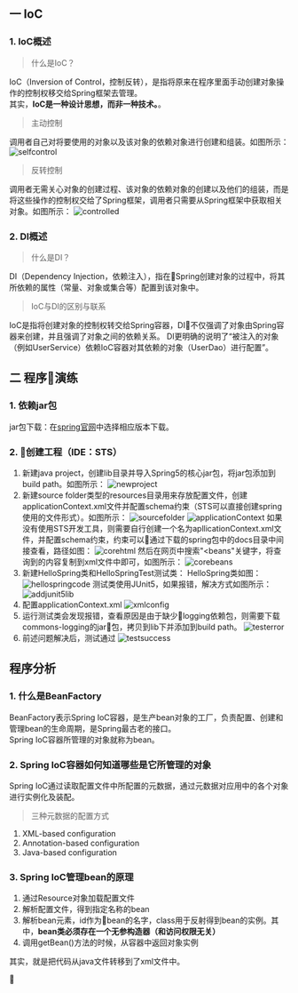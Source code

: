 ## 一 IoC
### 1. IoC概述
> 什么是IoC？

IoC（Inversion of Control，控制反转），是指将原来在程序里面手动创建对象操作的控制权移交给Spring框架去管理。   
其实，**IoC是一种设计思想，而非一种技术。**。
> 主动控制  

调用者自己对将要使用的对象以及该对象的依赖对象进行创建和组装。如图所示：
![selfcontrol](./images/selfcontrol.png)

> 反转控制

调用者无需关心对象的创建过程、该对象的依赖对象的创建以及他们的组装，而是将这些操作的控制权交给了Spring框架，调用者只需要从Spring框架中获取相关对象。如图所示：
![controlled](./images/cotrolled.png)
### 2. DI概述
> 什么是DI？

DI（Dependency Injection，依赖注入），指在Spring创建对象的过程中，将其所依赖的属性（常量、对象或集合等）配置到该对象中。
> IoC与DI的区别与联系

IoC是指将创建对象的控制权转交给Spring容器，DI不仅强调了对象由Spring容器来创建，并且强调了对象之间的依赖关系。
DI更明确的说明了“被注入的对象（例如UserService）依赖IoC容器对其依赖的对象（UserDao）进行配置”。
## 二 程序演练
### 1. 依赖jar包
jar包下载：在[spring官网](http://repo.springsource.org/libs-release-local/org/springframework/spring/5.0.2.RELEASE/)中选择相应版本下载。  
### 2. 创建工程（IDE：STS）
1. 新建java project，创建lib目录并导入Spring5的核心jar包，将jar包添加到build path。如图所示：
![newproject](./images/newproject.jpg)
2. 新建source folder类型的resources目录用来存放配置文件，创建applicationContext.xml文件并配置schema约束（STS可以直接创建spring使用的文件形式）。如图所示：
![sourcefolder](./images/sourcefolder.jpg)
![applicationContext](./images/applicationContext.jpg)
如果没有使用STS开发工具，则需要自行创建一个名为apllicationContext.xml文件，并配置schema约束，约束可以通过下载的spring包中的docs目录中间接查看，路径如图：
![corehtml](./images/corehtml.jpg)
然后在网页中搜索"<beans"关键字，将查询到的内容复制到xml文件中即可，如图所示：
![corebeans](./images/corebeans.jpg)
3. 新建HelloSpring类和HelloSpringTest测试类：
HelloSpring类如图：
![hellospringcode](./images/springhellocode.jpg)
测试类使用JUnit5，如果报错，解决方式如图所示：
![addjunit5lib](./images/addjunit5lib.jpg)
4. 配置applicationContext.xml
![xmlconfig](./images/xmlconfig.jpg)
5. 运行测试类会发现报错，查看原因是由于缺少logging依赖包，则需要下载commons-logging的jar包，拷贝到lib下并添加到build path。
![testerror](./images/testerror.jpg)
6. 前述问题解决后，测试通过
![testsuccess](./images/testsuccess.jpg)
## 程序分析
### 1. 什么是BeanFactory
BeanFactory表示Spring IoC容器，是生产bean对象的工厂，负责配置、创建和管理bean的生命周期，是Spring最古老的接口。  
Spring IoC容器所管理的对象就称为bean。
### 2. Spring IoC容器如何知道哪些是它所管理的对象
Spring IoC通过读取配置文件中所配置的元数据，通过元数据对应用中的各个对象进行实例化及装配。
> 三种元数据的配置方式
1. XML-based configuration
2. Annotation-based configuration
3. Java-based configuration
### 3. Spring IoC管理bean的原理
1. 通过Resource对象加载配置文件
2. 解析配置文件，得到指定名称的bean
3. 解析bean元素，id作为bean的名字，class用于反射得到bean的实例。其中，**bean类必须存在一个无参构造器（和访问权限无关）**
4. 调用getBean()方法的时候，从容器中返回对象实例

其实，就是把代码从java文件转移到了xml文件中。




